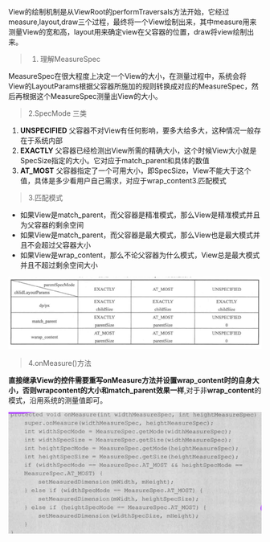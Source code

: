 View的绘制机制是从ViewRoot的performTraversals方法开始，它经过measure,layout,draw三个过程，最终将一个View绘制出来，其中measure用来测量View的宽和高，layout用来确定view在父容器的位置，draw将view绘制出来。

> 1. 理解MeasureSpec

MeasureSpec在很大程度上决定一个View的大小，在测量过程中，系统会将View的LayoutParams根据父容器所施加的规则转换成对应的MeasureSpec，然后再根据这个MeasureSpec测量出View的大小。

> 2.SpecMode 三类

1. **UNSPECIFIED**
   父容器不对View有任何影响，要多大给多大，这种情况一般存在于系统内部
2. **EXACTLY**
   父容器已经检测出View所需的精确大小，这个时候View大小就是SpecSize指定的大小。它对应于match\_parent和具体的数值
3. **AT\_MOST**
   父容器指定了一个可用大小，即SpecSize，View不能大于这个值，具体是多少看用户自己需求，对应于wrap\_content3.匹配模式

> 3.匹配模式

* 如果View是match\_parent，而父容器是精准模式，那么View是精准模式并且为父容器的剩余空间
* 如果View是match\_parent，而父容器是最大模式，那么View也是最大模式并且不会超过父容器大小
* 如果View是wrap\_content，那么不论父容器为什么模式，View总是最大模式并且不超过剩余空间大小

![](/assets/import_specmode.png)

> 4.onMeasure\(\)方法

**直接继承View的控件需要重写onMeasure方法并设置wrap\_content时的自身大小，否则wrapcontent的大小和match\_parent效果一样**,对于非**wrap\_content**的模式，沿用系统的测量值即可。

![](/assets/import_measure.png)

